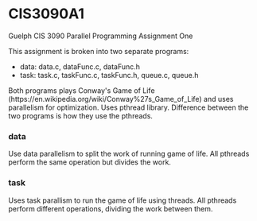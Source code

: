 # CIS3090A1
Guelph CIS 3090 Parallel Programming Assignment One

<p>This assignment is broken into two separate programs:
<ul>
	<li>data: data.c, dataFunc.c, dataFunc.h</li>
	<li>task: task.c, taskFunc.c, taskFunc.h, queue.c, queue.h</li>
</ul>
Both programs plays Conway's Game of Life (https://en.wikipedia.org/wiki/Conway%27s_Game_of_Life) and uses parallelism for optimization. Uses pthread library. Difference between the two programs is how they use the pthreads.</p>

<h3>data</h3>
<p>Use data parallelism to split the work of running game of life. All pthreads perform the same operation but divides the work.</p>

<h3>task</h3>
<p>Uses task parallism to run the game of life using threads. All pthreads perform different operations, dividing the work between them.</p>